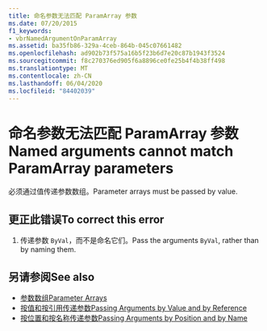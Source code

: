 ```yaml
---
title: 命名参数无法匹配 ParamArray 参数
ms.date: 07/20/2015
f1_keywords:
- vbrNamedArgumentOnParamArray
ms.assetid: ba35fb86-329a-4ceb-864b-045c07661482
ms.openlocfilehash: ad902b73f575a16b5f23b6d7e20c87b1943f3524
ms.sourcegitcommit: f8c270376ed905f6a8896ce0fe25b4f4b38ff498
ms.translationtype: MT
ms.contentlocale: zh-CN
ms.lasthandoff: 06/04/2020
ms.locfileid: "84402039"
---
```

# <a name="named-arguments-cannot-match-paramarray-parameters"></a><span data-ttu-id="beb2e-102">命名参数无法匹配 ParamArray 参数</span><span class="sxs-lookup"><span data-stu-id="beb2e-102">Named arguments cannot match ParamArray parameters</span></span>
<span data-ttu-id="beb2e-103">必须通过值传递参数数组。</span><span class="sxs-lookup"><span data-stu-id="beb2e-103">Parameter arrays must be passed by value.</span></span>  
  
## <a name="to-correct-this-error"></a><span data-ttu-id="beb2e-104">更正此错误</span><span class="sxs-lookup"><span data-stu-id="beb2e-104">To correct this error</span></span>  
  
1. <span data-ttu-id="beb2e-105">传递参数 `ByVal`，而不是命名它们。</span><span class="sxs-lookup"><span data-stu-id="beb2e-105">Pass the arguments `ByVal`, rather than by naming them.</span></span>  
  
## <a name="see-also"></a><span data-ttu-id="beb2e-106">另请参阅</span><span class="sxs-lookup"><span data-stu-id="beb2e-106">See also</span></span>

- [<span data-ttu-id="beb2e-107">参数数组</span><span class="sxs-lookup"><span data-stu-id="beb2e-107">Parameter Arrays</span></span>](../programming-guide/language-features/procedures/parameter-arrays.md)
- [<span data-ttu-id="beb2e-108">按值和按引用传递参数</span><span class="sxs-lookup"><span data-stu-id="beb2e-108">Passing Arguments by Value and by Reference</span></span>](../programming-guide/language-features/procedures/passing-arguments-by-value-and-by-reference.md)
- [<span data-ttu-id="beb2e-109">按位置和按名称传递参数</span><span class="sxs-lookup"><span data-stu-id="beb2e-109">Passing Arguments by Position and by Name</span></span>](../programming-guide/language-features/procedures/passing-arguments-by-position-and-by-name.md)
